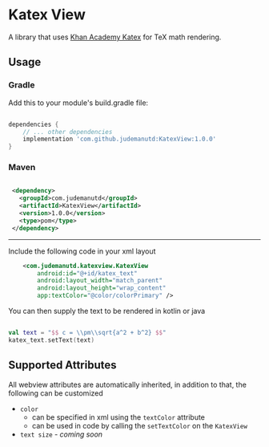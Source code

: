 # Katex View

A library that uses [Khan Academy Katex](https://github.com/KaTeX/KaTeX) for TeX math rendering.

## Usage

### Gradle

Add this to your module's build.gradle file:

```groovy

dependencies {
    // ... other dependencies
    implementation 'com.github.judemanutd:KatexView:1.0.0'
}

```

### Maven

```xml

 <dependency>
   <groupId>com.judemanutd</groupId>
   <artifactId>KatexView</artifactId>
   <version>1.0.0</version>
   <type>pom</type>
 </dependency>

```
__________

Include the following code in your xml layout

```xml
    <com.judemanutd.katexview.KatexView
        android:id="@+id/katex_text"
        android:layout_width="match_parent"
        android:layout_height="wrap_content"
        app:textColor="@color/colorPrimary" />
```

You can then supply the text to be rendered in kotlin or java

```kotlin

val text = "$$ c = \\pm\\sqrt{a^2 + b^2} $$"
katex_text.setText(text)

```


## Supported Attributes

All webview attributes are automatically inherited, in addition to that, the following can be customized 
- `color` 
    - can be specified in xml using the `textColor` attribute
    - can be used in code by calling the `setTextColor` on the `KatexView`
- `text size` - _coming soon_